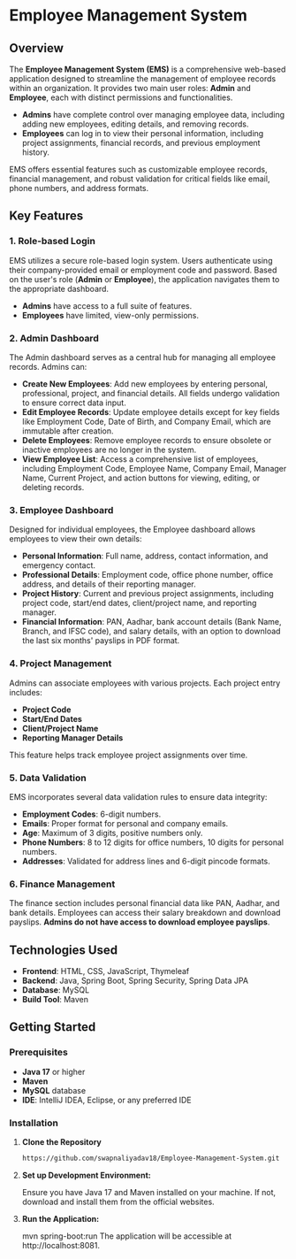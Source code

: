 # Employee Management System

## Overview

The **Employee Management System (EMS)** is a comprehensive web-based application designed to streamline the management of employee records within an organization. It provides two main user roles: **Admin** and **Employee**, each with distinct permissions and functionalities.

- **Admins** have complete control over managing employee data, including adding new employees, editing details, and removing records.
- **Employees** can log in to view their personal information, including project assignments, financial records, and previous employment history.

EMS offers essential features such as customizable employee records, financial management, and robust validation for critical fields like email, phone numbers, and address formats.

## Key Features

### 1. Role-based Login

EMS utilizes a secure role-based login system. Users authenticate using their company-provided email or employment code and password. Based on the user's role (**Admin** or **Employee**), the application navigates them to the appropriate dashboard.

- **Admins** have access to a full suite of features.
- **Employees** have limited, view-only permissions.

### 2. Admin Dashboard

The Admin dashboard serves as a central hub for managing all employee records. Admins can:

- **Create New Employees**: Add new employees by entering personal, professional, project, and financial details. All fields undergo validation to ensure correct data input.
- **Edit Employee Records**: Update employee details except for key fields like Employment Code, Date of Birth, and Company Email, which are immutable after creation.
- **Delete Employees**: Remove employee records to ensure obsolete or inactive employees are no longer in the system.
- **View Employee List**: Access a comprehensive list of employees, including Employment Code, Employee Name, Company Email, Manager Name, Current Project, and action buttons for viewing, editing, or deleting records.

### 3. Employee Dashboard

Designed for individual employees, the Employee dashboard allows employees to view their own details:

- **Personal Information**: Full name, address, contact information, and emergency contact.
- **Professional Details**: Employment code, office phone number, office address, and details of their reporting manager.
- **Project History**: Current and previous project assignments, including project code, start/end dates, client/project name, and reporting manager.
- **Financial Information**: PAN, Aadhar, bank account details (Bank Name, Branch, and IFSC code), and salary details, with an option to download the last six months' payslips in PDF format.

### 4. Project Management

Admins can associate employees with various projects. Each project entry includes:

- **Project Code**
- **Start/End Dates**
- **Client/Project Name**
- **Reporting Manager Details**

This feature helps track employee project assignments over time.

### 5. Data Validation

EMS incorporates several data validation rules to ensure data integrity:

- **Employment Codes**: 6-digit numbers.
- **Emails**: Proper format for personal and company emails.
- **Age**: Maximum of 3 digits, positive numbers only.
- **Phone Numbers**: 8 to 12 digits for office numbers, 10 digits for personal numbers.
- **Addresses**: Validated for address lines and 6-digit pincode formats.

### 6. Finance Management

The finance section includes personal financial data like PAN, Aadhar, and bank details. Employees can access their salary breakdown and download payslips. **Admins do not have access to download employee payslips**.

## Technologies Used

- **Frontend**: HTML, CSS, JavaScript, Thymeleaf
- **Backend**: Java, Spring Boot, Spring Security, Spring Data JPA
- **Database**: MySQL
- **Build Tool**: Maven

## Getting Started

### Prerequisites

- **Java 17** or higher
- **Maven**
- **MySQL** database
- **IDE**: IntelliJ IDEA, Eclipse, or any preferred IDE

### Installation

1. **Clone the Repository**

   ```bash
   https://github.com/swapnaliyadav18/Employee-Management-System.git

2. **Set up Development Environment:**

   Ensure you have Java 17 and Maven installed on your machine. If not, download and install them from the official websites.

3. **Run the Application:**

   mvn spring-boot:run
   The application will be accessible at http://localhost:8081.
